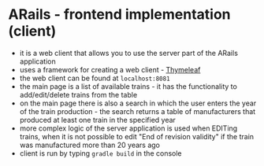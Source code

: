 # ARails - frontend implementation (client)

- it is a web client that allows you to use the server part of the ARails application
- uses a framework for creating a web client - [Thymeleaf](https://www.thymeleaf.org/)
- the web client can be found at ```localhost:8081```
- the main page is a list of available trains - it has the functionality to add/edit/delete trains from the table
- on the main page there is also a search in which the user enters the year of the train production - the search returns a table of manufacturers that produced at least one train in the specified year 
- more complex logic of the server application is used when EDITing trains, when it is not possible to edit "End of revision validity"
if the train was manufactured more than 20 years ago
- client is run by typing ```gradle build``` in the console
